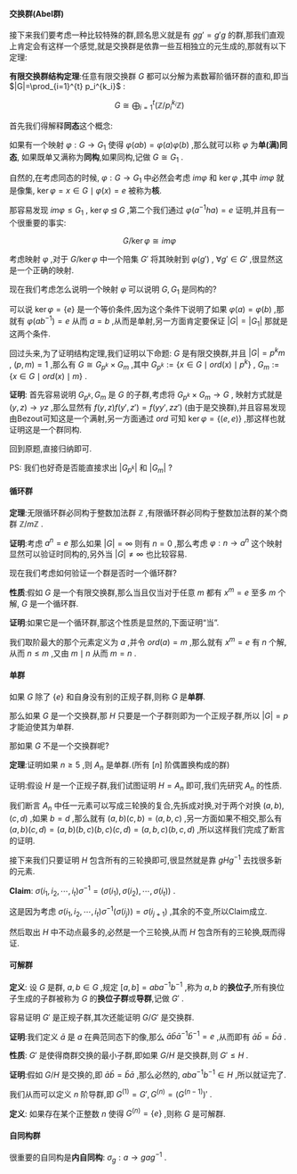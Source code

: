 #### 交换群(Abel群)

接下来我们要考虑一种比较特殊的群,顾名思义就是有 $gg'=g'g$ 的群,那我们直观上肯定会有这样一个感觉,就是交换群是依靠一些互相独立的元生成的,那就有以下定理:

**有限交换群结构定理**:任意有限交换群 $G$ 都可以分解为素数幂阶循环群的直和,即当 $|G|=\prod_{i=1}^{t} p_i^{k_i}$ :

$$
G \cong \bigoplus_{i=1}^{t}(\mathbb{Z}/p_i^{k_i} \mathbb{Z})
$$

首先我们得解释**同态**这个概念:

如果有一个映射 $\varphi:G \to G_1$ 使得 $\varphi(ab)=\varphi(a)\varphi(b)$ ,那么就可以称 $\varphi$ 为**单(满)同态**, 如果既单又满称为**同构**,如果同构,记做 $G \cong G_1$ .

自然的,在考虑同态的时候, $\varphi:G \to G_1$ 中必然会考虑 $im \varphi$ 和 $\ker \varphi$ ,其中 $im \varphi$ 就是像集, $\ker \varphi={x \in G \mid \varphi(x)=e}$ 被称为**核**.

那容易发现 $im \varphi \leqslant G_1$ , $\ker \varphi \unlhd G$ ,第二个我们通过 $\varphi(a^{-1}ha)=e$ 证明,并且有一个很重要的事实:

$$
G/ \ker \varphi \cong im \varphi
$$

考虑映射 $\varphi$ ,对于 $G / \ker \varphi$ 中一个陪集 $G'$ 将其映射到 $\varphi(g')$ , $\forall g' \in G'$ ,很显然这是一个正确的映射.

现在我们考虑怎么说明一个映射 $\varphi$ 可以说明 $G,G_1$ 是同构的?

可以说 $\ker \varphi=\{e\}$ 是一个等价条件,因为这个条件下说明了如果 $\varphi(a)=\varphi(b)$ ,那就有 $\varphi(ab^{-1})=e$ 从而 $a=b$ ,从而是单射,另一方面肯定要保证 $|G|=|G_1|$ 那就是这两个条件.

回过头来,为了证明结构定理,我们证明以下命题: $G$ 是有限交换群,并且 $|G|=p^km$ , $(p,m)=1$ ,那么有 $G \cong G_{p^k} \times G_m$ ,其中 $G_{p^k}:=\{x \in G \mid ord(x) \mid p^k\}$ , $G_m:=\{x \in G \mid ord(x) \mid m \}$ .

**证明**: 首先容易说明 $G_{p^k},G_m$ 是 $G$ 的子群,考虑将 $G_{p^k} \times G_m \to G$ , 映射方式就是 $(y,z) \to yz$ ,那么显然有 $f(y,z)f(y',z')=f(yy',zz')$ (由于是交换群),并且容易发现由Bezout可知这是一个满射,另一方面通过 $ord$ 可知 $\ker \varphi =\{(e,e)\}$ ,那这样也就证明这是一个群同构.

回到原题,直接归纳即可.

PS: 我们也好奇是否能直接求出 $|G_{p^k}|$ 和 $|G_m|$ ? 

#### 循环群

**定理**:无限循环群必同构于整数加法群 $\mathbb{Z}$ ,有限循环群必同构于整数加法群的某个商群 $\mathbb{Z}/m\mathbb{Z}$ .

**证明**:考虑 $a^n=e$ 那么如果 $|G|=\infty$ 则有 $n=0$ ,那么考虑 $\varphi: n \to a^n$ 这个映射显然可以验证时同构的,另外当 $|G| \ne \infty$ 也比较容易.

现在我们考虑如何验证一个群是否时一个循环群?

**性质**:假如 $G$ 是一个有限交换群,那么当且仅当对于任意 $m$ 都有 $x^m=e$ 至多 $m$ 个解, $G$ 是一个循环群.

**证明**:如果它是一个循环群,那这个性质是显然的,下面证明“当”.

我们取阶最大的那个元素定义为 $a$ ,并令 $ord(a)=m$ ,那么就有 $x^m=e$ 有 $n$ 个解,从而 $n \le m$ ,又由 $m \mid n$ 从而 $m=n$ .

#### 单群

如果 $G$ 除了 $\{e\}$ 和自身没有别的正规子群,则称 $G$ 是**单群**.

那么如果 $G$ 是一个交换群,那 $H$ 只要是一个子群则即为一个正规子群,所以 $|G|=p$ 才能迫使其为单群.

那如果 $G$ 不是一个交换群呢?

**定理**:证明如果 $n \ge 5$ ,则 $A_n$ 是单群.(所有 $[n]$ 阶偶置换构成的群)

证明:假设 $H$ 是一个正规子群,我们试图证明 $H=A_n$ 即可,我们先研究 $A_n$ 的性质.

我们断言 $A_n$ 中任一元素可以写成三轮换的复合,先拆成对换,对于两个对换 $(a,b),(c,d)$ ,如果 $b=d$ ,那么就有 $(a,b)(c,b)=(a,b,c)$ ,另一方面如果不相交,那么有 $(a,b)(c,d)=(a,b)(b,c)(b,c)(c,d)=(a,b,c)(b,c,d)$ ,所以这样我们完成了断言的证明.

接下来我们只要证明 $H$ 包含所有的三轮换即可,很显然就是靠 $gHg^{-1}$ 去找很多新的元素.

**Claim**: $\sigma (i_1,i_2,\cdots,i_t) \sigma^{-1}=(\sigma(i_1),\sigma(i_2),\cdots,\sigma(i_t))$ .

这是因为考虑 $\sigma (i_1,i_2,\cdots,i_t) \sigma^{-1}(\sigma(i_j))=\sigma(i_{j+1})$ ,其余的不变,所以Claim成立.

然后取出 $H$ 中不动点最多的,必然是一个三轮换,从而 $H$ 包含所有的三轮换,既而得证.

#### 可解群

**定义**: 设 $G$ 是群, $a,b \in G$ ,规定 $[a,b]=aba^{-1}b^{-1}$ ,称为 $a,b$ 的**换位子**,所有换位子生成的子群被称为 $G$ 的**换位子群**或**导群**,记做 $G'$ .

容易证明 $G'$ 是正规子群,其次还能证明 $G/G'$ 是交换群.

**证明**:我们定义 $\bar{a}$ 是 $a$ 在典范同态下的像,那么 $\bar{a}\bar{b}\bar{a}^{-1}\bar{b}^{-1}=e$ ,从而即有 $\bar{a}\bar{b}=\bar{b}\bar{a}$ .

**性质**: $G'$ 是使得商群交换的最小子群,即如果 $G/H$ 是交换群,则 $G' \leqslant H$ .

**证明**:假如 $G/H$ 是交换的,即 $\bar{a}\bar{b}=\bar{b}\bar{a}$ ,那么必然的, $aba^{-1}b^{-1} \in H$ ,所以就证完了.

我们从而可以定义 $n$ 阶导群,即 $G^{(1)}=G',G^{(n)}=\left(G^{(n-1)} \right)'$ .

**定义**: 如果存在某个正整数 $n$ 使得 $G^{(n)}=\{e\}$ ,则称 $G$ 是可解群.

#### 自同构群

很重要的自同构是**内自同构**: $\sigma_{g}: a \to gag^{-1}$ .
